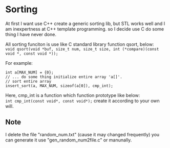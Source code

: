 Sorting
=======
At first I want use C++ create a generic sorting lib, but STL works well and I am inexpertness at C++ template programming. so I decide use C do some thing I have never done.  


All sorting funciton is use like C standard library function qsort, below:   
`void qsort(void *buf, size_t num, size_t size, int (*compare)(const void *, const void *));`

For example:   
        
    int a[MAX_NUM] = {0};
    // ... do some thing initialize entire array 'a[]'.
    // sort entire array
    insert_sort(a, MAX_NUM, sizeof(a[0]), cmp_int);

Here, cmp\_int is a function which function prototype like below:  
`int cmp_int(const void*, const void*);` create it according to your own will.

Note 
----
I delete the file "random\_num.txt" (cause it may changed frequently) you can generate it use "gen\_random\_num2file.c" or manunally.
